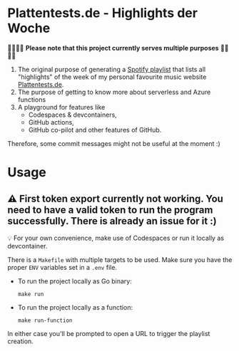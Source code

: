 # Plattentests.de - Highlights der Woche



👨‍💻👩‍💻 **Please note that this project currently serves multiple purposes** 👨‍💻👩‍💻
1. The original purpose of generating a [Spotify playlist](https://open.spotify.com/playlist/2Bc5TRdMTj6OHwt32x5T6Y?si=c7cf976d4d124bef) that lists all "highlights" of the week of my personal favourite music website [Plattentests.de](https://plattentests.de).
1. The purpose of getting to know more about serverless and Azure functions
1. A playground for features like
    - Codespaces & devcontainers,
   - GitHub actions,
   - GitHub co-pilot and other features of GitHub.

Therefore, some commit messages might not be useful at the moment :)


# Usage

## ⚠️ First token export currently not working. You need to have a valid token to run the program successfully. There is already an issue for it :)


💡 For your own convenience, make use of Codespaces or run it locally as devcontainer.

There is a `Makefile` with multiple targets to be used. Make sure you have the proper `ENV` variables set in a `.env` file.

- To run the project locally as Go binary:
    ```
    make run
    ```

- To run the project locally as a function:
    ```
    make run-function
    ```

In either case you'll be prompted to open a URL to trigger the playlist creation.
